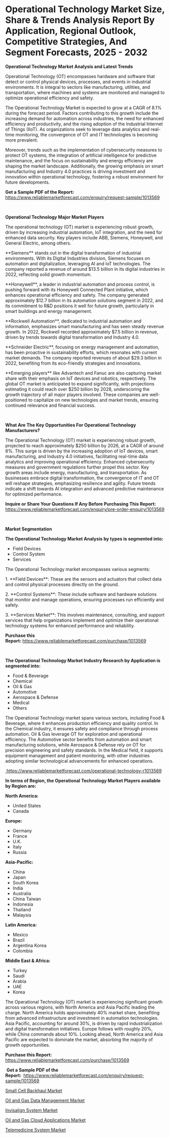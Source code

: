 <p><h1>Operational Technology Market Size, Share & Trends Analysis Report By Application, Regional Outlook, Competitive Strategies, And Segment Forecasts, 2025 - 2032</h1></p><p><strong>Operational Technology Market Analysis and Latest Trends</strong></p>
<p><p>Operational Technology (OT) encompasses hardware and software that detect or control physical devices, processes, and events in industrial environments. It is integral to sectors like manufacturing, utilities, and transportation, where machines and systems are monitored and managed to optimize operational efficiency and safety.</p><p>The Operational Technology Market is expected to grow at a CAGR of 8.1% during the forecast period. Factors contributing to this growth include the increasing demand for automation across industries, the need for enhanced efficiency and productivity, and the rising adoption of the Industrial Internet of Things (IIoT). As organizations seek to leverage data analytics and real-time monitoring, the convergence of OT and IT technologies is becoming more prevalent.</p><p>Moreover, trends such as the implementation of cybersecurity measures to protect OT systems, the integration of artificial intelligence for predictive maintenance, and the focus on sustainability and energy efficiency are shaping the market landscape. Additionally, the growing emphasis on smart manufacturing and Industry 4.0 practices is driving investment and innovation within operational technology, fostering a robust environment for future developments.</p></p>
<p><strong>Get a Sample PDF of the Report:&nbsp;</strong> <a href="https://www.reliablemarketforecast.com/enquiry/request-sample/1013569?utm_campaign=950&utm_medium=2&utm_source=Github&utm_content=ia&utm_term=06032025&utm_id=operational-technology">https://www.reliablemarketforecast.com/enquiry/request-sample/1013569</a></p>
<p>&nbsp;</p>
<p><strong>Operational Technology Major Market Players</strong></p>
<p><p>The operational technology (OT) market is experiencing robust growth, driven by increasing industrial automation, IoT integration, and the need for enhanced data security. Key players include ABB, Siemens, Honeywell, and General Electric, among others.</p><p>**Siemens** stands out in the digital transformation of industrial environments. With its Digital Industries division, Siemens focuses on automation and digitalization, leveraging AI and IoT technologies. The company reported a revenue of around $13.5 billion in its digital industries in 2022, reflecting solid growth momentum.</p><p>**Honeywell**, a leader in industrial automation and process control, is pushing forward with its Honeywell Connected Plant initiative, which enhances operational efficiency and safety. The company generated approximately $12.7 billion in its automation solutions segment in 2022, and its commitment to R&D positions it well for future growth, particularly in smart buildings and energy management.</p><p>**Rockwell Automation**, dedicated to industrial automation and information, emphasizes smart manufacturing and has seen steady revenue growth. In 2022, Rockwell recorded approximately $7.5 billion in revenue, driven by trends towards digital transformation and Industry 4.0.</p><p>**Schneider Electric**, focusing on energy management and automation, has been proactive in sustainability efforts, which resonates with current market demands. The company reported revenues of about $29.3 billion in 2022, benefiting from its eco-friendly strategies and innovations.</p><p>**Emerging players** like Advantech and Fanuc are also capturing market share with their emphasis on IoT devices and robotics, respectively. The global OT market is anticipated to expand significantly, with projections estimating it could reach over $250 billion by 2028, underscoring the growth trajectory of all major players involved. These companies are well-positioned to capitalize on new technologies and market trends, ensuring continued relevance and financial success.</p></p>
<p>&nbsp;</p>
<p><strong>What Are The Key Opportunities For Operational Technology Manufacturers?</strong></p>
<p><p>The Operational Technology (OT) market is experiencing robust growth, projected to reach approximately $250 billion by 2026, at a CAGR of around 8%. This surge is driven by the increasing adoption of IoT devices, smart manufacturing, and Industry 4.0 initiatives, facilitating real-time data analytics and improving operational efficiency. Enhanced cybersecurity measures and government regulations further propel this sector. Key growth areas include energy, manufacturing, and transportation. As businesses embrace digital transformation, the convergence of IT and OT will reshape strategies, emphasizing resilience and agility. Future trends indicate a shift towards AI integration and advanced predictive maintenance for optimized performance.</p></p>
<p><strong>Inquire or Share Your Questions If Any Before Purchasing This Report:</strong> <a href="https://www.reliablemarketforecast.com/enquiry/pre-order-enquiry/1013569?utm_campaign=950&utm_medium=2&utm_source=Github&utm_content=ia&utm_term=06032025&utm_id=operational-technology">https://www.reliablemarketforecast.com/enquiry/pre-order-enquiry/1013569</a></p>
<p>&nbsp;</p>
<p><strong>Market Segmentation</strong></p>
<p><strong>The Operational Technology Market Analysis by types is segmented into:</strong></p>
<p><ul><li>Field Devices</li><li>Control System</li><li>Services</li></ul></p>
<p><p>The Operational Technology market encompasses various segments: </p><p>1. **Field Devices**: These are the sensors and actuators that collect data and control physical processes directly on the ground.</p><p>2. **Control Systems**: These include software and hardware solutions that monitor and manage operations, ensuring processes run efficiently and safely.</p><p>3. **Services Market**: This involves maintenance, consulting, and support services that help organizations implement and optimize their operational technology systems for enhanced performance and reliability.</p></p>
<p><strong>Purchase this Report:&nbsp;</strong><a href="https://www.reliablemarketforecast.com/purchase/1013569?utm_campaign=950&utm_medium=2&utm_source=Github&utm_content=ia&utm_term=06032025&utm_id=operational-technology">https://www.reliablemarketforecast.com/purchase/1013569</a></p>
<p>&nbsp;</p>
<p><strong>The Operational Technology Market Industry Research by Application is segmented into:</strong></p>
<p><ul><li>Food & Beverage</li><li>Chemical</li><li>Oil & Gas</li><li>Automotive</li><li>Aerospace & Defense</li><li>Medical</li><li>Others</li></ul></p>
<p><p>The Operational Technology market spans various sectors, including Food & Beverage, where it enhances production efficiency and quality control. In the Chemical industry, it ensures safety and compliance through process automation. Oil & Gas leverage OT for exploration and operational efficiency. The Automotive sector benefits from automation and smart manufacturing solutions, while Aerospace & Defense rely on OT for precision engineering and safety standards. In the Medical field, it supports equipment management and patient monitoring, with other industries adopting similar technological advancements for enhanced operations.</p></p>
<p><a href="https://www.reliablemarketforecast.com/operational-technology-r1013569?utm_campaign=950&utm_medium=2&utm_source=Github&utm_content=ia&utm_term=06032025&utm_id=operational-technology">&nbsp;https://www.reliablemarketforecast.com/operational-technology-r1013569</a></p>
<p><strong>In terms of Region, the Operational Technology Market Players available by Region are:</strong></p>
<p>
    <p> <strong> North America: </strong>
        <ul>
            <li>United States</li>
            <li>Canada</li>
        </ul>
        </p> 
    <p> <strong> Europe: </strong>
        <ul>
            <li>Germany</li>
            <li>France</li>
            <li>U.K.</li>
            <li>Italy</li>
            <li>Russia</li>
        </ul>
        </p> 
    <p> <strong> Asia-Pacific: </strong>
        <ul>
            <li>China</li>
            <li>Japan</li>
            <li>South Korea</li>
            <li>India</li>
            <li>Australia</li>
            <li>China Taiwan</li>
            <li>Indonesia</li>
            <li>Thailand</li>
            <li>Malaysia</li>
        </ul>
        </p> 
    <p> <strong> Latin America: </strong>
        <ul>
            <li>Mexico</li>
            <li>Brazil</li>
            <li>Argentina Korea</li>
            <li>Colombia</li>
        </ul>
        </p> 
    <p> <strong> Middle East & Africa: </strong>
        <ul>
            <li>Turkey</li>
            <li>Saudi</li>
            <li>Arabia</li>
            <li>UAE</li>
            <li>Korea</li>
        </ul>
    </p>
    </p>
<p><p>The Operational Technology (OT) market is experiencing significant growth across various regions, with North America and Asia Pacific leading the charge. North America holds approximately 40% market share, benefiting from advanced infrastructure and investment in automation technologies. Asia Pacific, accounting for around 30%, is driven by rapid industrialization and digital transformation initiatives. Europe follows with roughly 20%, while China commands about 10%. Looking ahead, North America and Asia Pacific are expected to dominate the market, absorbing the majority of growth opportunities.</p></p>
<p><strong>Purchase this Report: </strong><a href="https://www.reliablemarketforecast.com/purchase/1013569?utm_campaign=950&utm_medium=2&utm_source=Github&utm_content=ia&utm_term=06032025&utm_id=operational-technology">https://www.reliablemarketforecast.com/purchase/1013569</a></p>
<p>&nbsp;<strong>Get a Sample PDF of the Report:&nbsp;&nbsp;</strong><a href="https://www.reliablemarketforecast.com/enquiry/request-sample/1013569?utm_campaign=950&utm_medium=2&utm_source=Github&utm_content=ia&utm_term=06032025&utm_id=operational-technology">https://www.reliablemarketforecast.com/enquiry/request-sample/1013569</a></p>
<p><strong></strong></p>
<p><p><a href="https://github.com/ridchycarlas/Market-Research-Report-List-1/blob/main/small-cell-backhaul-market.md?utm_campaign=950&utm_medium=2&utm_source=Github&utm_content=ia&utm_term=06032025&utm_id=operational-technology">Small Cell Backhaul Market</a></p><p><a href="https://github.com/motanafraxer/Market-Research-Report-List-1/blob/main/oil-and-gas-data-management-market.md?utm_campaign=950&utm_medium=2&utm_source=Github&utm_content=ia&utm_term=06032025&utm_id=operational-technology">Oil and Gas Data Management Market</a></p><p><a href="https://github.com/stohllaackdw/Market-Research-Report-List-1/blob/main/invisalign-system-market.md?utm_campaign=950&utm_medium=2&utm_source=Github&utm_content=ia&utm_term=06032025&utm_id=operational-technology">Invisalign System Market</a></p><p><a href="https://github.com/bramsklizas/Market-Research-Report-List-1/blob/main/oil-and-gas-cloud-applications-market.md?utm_campaign=950&utm_medium=2&utm_source=Github&utm_content=ia&utm_term=06032025&utm_id=operational-technology">Oil and Gas Cloud Applications Market</a></p><p><a href="https://github.com/fabinbuddygc/Market-Research-Report-List-1/blob/main/telemedicine-system-market.md?utm_campaign=950&utm_medium=2&utm_source=Github&utm_content=ia&utm_term=06032025&utm_id=operational-technology">Telemedicine System Market</a></p></p>